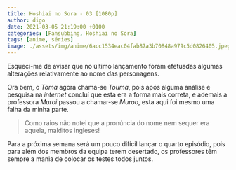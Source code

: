 ```yaml
---
title: Hoshiai no Sora - 03 [1080p]
author: digo
date: 2021-03-05 21:19:00 +0100
categories: [Fansubbing, Hoshiai no Sora]
tags: [anime, séries]
image: ./assets/img/anime/6acc1534eac04fab87a3b70848a979c5d0826405.jpeg
---
```


Esqueci-me de avisar que no último lançamento foram efetuadas algumas alterações relativamente ao nome das personagens.

Ora bem, o *Toma* agora chama-se *Touma*, pois após alguma análise e pesquisa na *internet* concluí que esta era a forma mais correta, e ademais a professora *Muroi* passou a chamar-se *Muroo*, esta aqui foi mesmo uma falha da minha parte.

> Como raios não notei que a pronúncia do nome nem sequer era aquela, malditos ingleses!

Para a próxima semana será um pouco difícil lançar o quarto episódio, pois para além dos membros da equipa terem desertado, os professores têm sempre a mania de colocar os testes todos juntos.